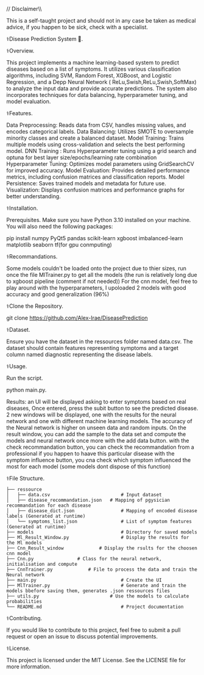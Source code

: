 // Disclaimer\\\

This is a self-taught project and should not in any case be taken as medical advice, if you happen to be sick, check with a specialist.

⚕️Disease Prediction System 🏥.

⚕️Overview.

This project implements a machine learning-based system to predict diseases based on a list of symptoms. It utilizes various classification algorithms, including SVM, Random Forest, XGBoost, and Logistic Regression, and a Depp Neural Network ( ReLu,Swish,ReLu,Swish,SoftMax) to analyze the input data and provide accurate predictions. The system also incorporates techniques for data balancing, hyperparameter tuning, and model evaluation.


⚕️Features.

Data Preprocessing: Reads data from CSV, handles missing values, and encodes categorical labels.
Data Balancing: Utilizes SMOTE to oversample minority classes and create a balanced dataset.
Model Training: Trains multiple models using cross-validation and selects the best performing model.
DNN Training : Runs Hyperparameter tuning using a grid search and optuna for best layer size/epochs/learning rate combination
Hyperparameter Tuning: Optimizes model parameters using GridSearchCV for improved accuracy.
Model Evaluation: Provides detailed performance metrics, including confusion matrices and classification reports.
Model Persistence: Saves trained models and metadata for future use.
Visualization: Displays confusion matrices and performance graphs for better understanding.


⚕️Installation.

Prerequisites.
Make sure you have Python 3.10 installed on your machine. You will also need the following packages:

pip install numpy PyQt5 pandas scikit-learn xgboost imbalanced-learn matplotlib seaborn tf(for gpu conmputing)

⚕️Recommandations.

Some models couldn't be loaded onto the project due to thier sizes, run once the file MlTrainer.py to get all the models (the run is relatively long due to xgboost pipeline (comment if not needed))
For the cnn model, feel free to play around with the hyperparameters, I upoloaded 2 models with good accuracy and good generalization (96%)

⚕️Clone the Repository.

git clone <https://github.com/Alex-Irae/DiseasePrediction>

⚕️Dataset.

Ensure you have the dataset in the ressources folder named data.csv. The dataset should contain features representing symptoms and a target column named diagnostic representing the disease labels.

⚕️Usage.

Run the script.

python main.py.

Results: an UI will be displayed asking to enter symptoms based on real diseases, 
Once entered, press the subit button to see the predicted disease. 2 new windows will be displayed, one with the results for the neural network and one with different machine learning models.
The accuracy of the Neural network is higher on unseen data and random inputs.
On the result window, you can add the sample to the data set and compute the models and neural network once more  with the add data button.
with the check recommandation button, you can check the recommandation from a professional if you happen to haave this particular disease
with the symptom influence button, you cna check which symptom influenced the most for each model (some models dont dispose of this function)


⚕️File Structure.

		
	├── ressource
	│   ├── data.csv               	          # Input dataset
 	│   ├── disease_recommandation.json	  # Mapping of pgysician recommandation for each disease
	│   ├── disease_dict.json                 # Mapping of encoded disease labels (Generated at runtime)
	│   └── symptoms_list.json                # List of symptom features  (Generated at runtime)
	├── models                                # Directory for saved models
	├── Ml_Result_Window.py                   # Display the results for the Ml models
 	├── Cnn_Result_window			  # Display the rsults for the choosen cnn model
  	├── Cnn.py				  # Class for the neural network, initialisation and compute
   	├── CnnTrainer.py			  # File to process the data and train the Neural network
	├── main.py                               # Create the UI
	├── MlTrainer.py                          # Generate and train the models bbefore saving them, generates .json ressources files
	├── utils.py                    	  # Use the models to calculate probabilities
	└── README.md                             # Project documentation


⚕️Contributing.

If you would like to contribute to this project, feel free to submit a pull request or open an issue to discuss potential improvements.

⚕️License.

This project is licensed under the MIT License. See the LICENSE file for more information.


